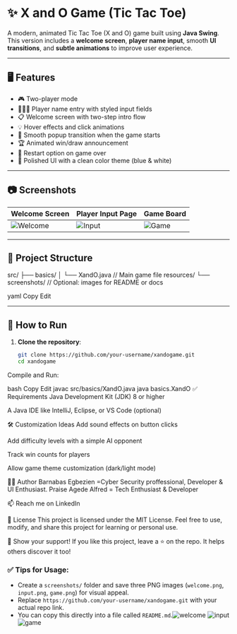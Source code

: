 # ✨ X and O Game (Tic Tac Toe)

A modern, animated Tic Tac Toe (X and O) game built using **Java Swing**.  
This version includes a **welcome screen**, **player name input**, smooth **UI transitions**, and **subtle animations** to improve user experience.

---

## 🖥️ Features

- 🎮 Two-player mode
- 🧑‍🤝‍🧑 Player name entry with styled input fields
- 📋 Welcome screen with two-step intro flow
- 💡 Hover effects and click animations
- 🎉 Smooth popup transition when the game starts
- 🏆 Animated win/draw announcement
- 🔁 Restart option on game over
- 💎 Polished UI with a clean color theme (blue & white)

---

## 📷 Screenshots

| Welcome Screen         | Player Input Page          | Game Board               |
|------------------------|----------------------------|--------------------------|
| ![Welcome](screenshots/welcome.png) | ![Input](screenshots/input.png) | ![Game](screenshots/game.png) |

---

## 📁 Project Structure

src/
├── basics/
│ └── XandO.java // Main game file
resources/
└── screenshots/ // Optional: images for README or docs

yaml
Copy
Edit

---

## 🚀 How to Run

1. **Clone the repository**:
   ```bash
   git clone https://github.com/your-username/xandogame.git
   cd xandogame
Compile and Run:

bash
Copy
Edit
javac src/basics/XandO.java
java basics.XandO
✅ Requirements
Java Development Kit (JDK) 8 or higher

A Java IDE like IntelliJ, Eclipse, or VS Code (optional)

🛠️ Customization Ideas
Add sound effects on button clicks

Add difficulty levels with a simple AI opponent

Track win counts for players

Allow game theme customization (dark/light mode)

🧑‍💻 Author
Barnabas Egbezien =Cyber Security proffessional, Developer & UI Enthusiast.
Praise Agede Alfred = Tech Enthusiast & Developer

📫 Reach me on LinkedIn

📄 License
This project is licensed under the MIT License.
Feel free to use, modify, and share this project for learning or personal use.

🌟 Show your support!
If you like this project, leave a ⭐ on the repo. It helps others discover it too!



### ✅ Tips for Usage:
- Create a `screenshots/` folder and save three PNG images (`welcome.png`, `input.png`, `game.png`) for visual appeal.
- Replace `https://github.com/your-username/xandogame.git` with your actual repo link.
- You can copy this directly into a file called `README.md`.![welcome](https://github.com/user-attachments/assets/d7534b1c-4a6f-4f5b-8b88-9f5029977cda)
![input](https://github.com/user-attachments/assets/ba91d5b9-6c5b-4914-b96b-4e577c3cd634)
![game](https://github.com/user-attachments/assets/c4ac27cb-440a-486a-aa6a-79db010c4c2b)


